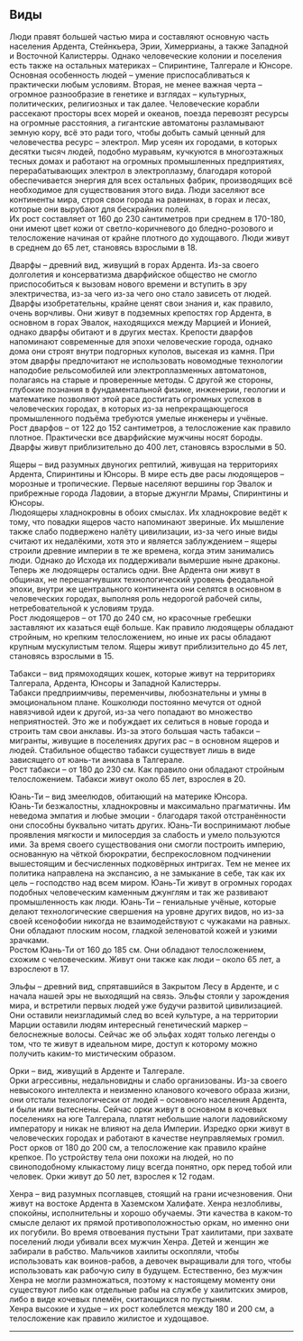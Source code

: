 ## Виды

Люди правят большей частью мира и составляют основную часть населения Ардента, Стейнкьера, Эрии, Химеррианы, а также Западной и Восточной Калистерры. Однако человеческие колонии и поселения есть также на остальных материках – Спиринтине, Талгерале и Юнсоре.  
Основная особенность людей – умение приспосабливаться к практически любым условиям. Вторая, не менее важная черта – огромное разнообразие в генетике и взглядах – культурных, политических, религиозных и так далее. Человеческие корабли рассекают просторы всех морей и океанов, поезда перевозят ресурсы на огромные расстояния, а гигантские автоматоны разламывают земную кору, всё это ради того, чтобы добыть самый ценный для человечества ресурс – электрол. Мир усеян их городами, в которых десятки тысяч людей, подобно муравьям, кучкуются в многоэтажных тесных домах и работают на огромных промышленных предприятиях, перерабатывающих электрол в электроплазму, благодаря которой обеспечивается энергия для всех остальных фабрик, производящих всё необходимое для существования этого вида. Люди заселяют все континенты мира, строя свои города на равнинах, в горах и лесах, которые они вырубают для бескрайних полей.  
Их рост составляет от 160 до 230 сантиметров при среднем в 170-180, они имеют цвет кожи от светло-коричневого до бледно-розового и телосложение начиная от крайне плотного до худощавого. Люди живут в среднем до 65 лет, становясь взрослыми в 18.

Дварфы – древний вид, живущий в горах Ардента. Из-за своего долголетия и консерватизма дварфийское общество не смогло приспособиться к вызовам нового времени и вступить в эру электричества, из-за чего из-за чего оно стало зависеть от людей.  
Дварфы изобретательны, крайне ценят свои знания и, как правило, очень ворчливы. Они живут в подземных крепостях гор Ардента, в основном в горах Эвалок, находящихся между Марцией и Ионией, однако дварфы обитают и в других местах. Крепости дварфов напоминают современные для эпохи человеческие города, однако дома они строят внутри подгорных куполов, высекая из камня. При этом дварфы предпочитают не использовать новомодные технологии наподобие рельсомобилей или электроплазменных автоматонов, полагаясь на старые и проверенные методы. С другой же стороны, глубокие познания в фундаментальной физике, инженерии, геологии и математике позволяют этой расе достигать огромных успехов в человеческих городах, в которых из-за непрекращающегося промышленного подъёма требуются умелые инженеры и учёные.  
Рост дварфов – от 122 до 152 сантиметров, а телосложение как правило плотное. Практически все дварфийские мужчины носят бороды. Дварфы живут приблизительно до 400 лет, становясь взрослыми в 50.

Ящеры – вид разумных двуногих рептилий, живущая на территориях Ардента, Спиринтины и Юнсоры. В мире есть две расы людоящеров – морозные и тропические. Первые населяют вершины гор Эвалок и прибрежные города Ладовии, а вторые джунгли Мрамы, Спиринтины и Юнсоры.  
Людоящеры хладнокровны в обоих смыслах. Их хладнокровие ведёт к тому, что повадки ящеров часто напоминают звериные. Их мышление также слабо подвержено налёту цивилизации, из-за чего иные виды считают их недалёкими, хотя это и является заблуждением – ящеры строили древние империи в те же времена, когда этим занимались люди. Однако до Исхода их поддерживали вымершие ныне драконы. Теперь же людоящеры остались одни. Вне Ардента они живут в общинах, не перешагнувших технологический уровень феодальной эпохи, внутри же центрального континента они селятся в основном в человеческих городах, выполняя роль недорогой рабочей силы, нетребовательной к условиям труда.  
Рост людоящеров – от 170 до 240 см, но красочные гребешки заставляют их казаться ещё больше. Как правило людоящеры обладают стройным, но крепким телосложением, но иные их расы обладают крупным мускулистым телом. Ящеры живут приблизительно до 45 лет, становясь взрослыми в 15.

Табакси – вид прямоходящих кошек, которые живут на территориях Талгерала, Ардента, Юнсоры и Западной Калистерры.  
Табакси предприимчивы, переменчивы, любознательны и умны в эмоциональном плане. Кошколюди постоянно мечутся от одной навязчивой идеи к другой, из-за чего попадают во множество неприятностей. Это же и побуждает их селиться в новые города и строить там свои анклавы. Из-за этого большая часть табакси – мигранты, живущие в поселениях других рас – в основном ящеров и людей. Стабильное общество табакси существует лишь в виде зависящего от юань-ти анклава в Талгерале.  
Рост табакси – от 180 до 230 см. Как правило они обладают стройным телосложением. Табакси живут около 65 лет, взрослея в 20.

Юань-Ти – вид змеелюдов, обитающий на материке Юнсора.  
Юань-Ти безжалостны, хладнокровны и максимально прагматичны. Им неведома эмпатия и любые эмоции - благодаря такой отстранённости они способны буквально читать других. Юань-Ти воспринимают любые проявления мягкости и милосердия за слабость и умело пользуются ими. За время своего существования они смогли построить империю, основанную на чёткой бюрократии, беспрекословном подчинении вышестоящим и бесчисленных подковёрных интригах. Тем не менее их политика направлена на экспансию, а не замыкание в себе, так как их цель – господство над всем миром. Юань-Ти живут в огромных городах подобных человеческим каменным джунглям и так же развивают промышленность как люди. Юань-Ти – гениальные учёные, которые делают технологические свершения на уровне других видов, но из-за своей ксенофобии никогда не взаимодействуют с чужаками на равных. Они обладают плоским носом, гладкой зеленоватой кожей и узкими зрачками.  
Ростом Юань-Ти от 160 до 185 см. Они обладают телосложением, схожим с человеческим. Живут они также как люди – около 65 лет, а взрослеют в 17. 

Эльфы – древний вид, спрятавшийся в Закрытом Лесу в Арденте, и с начала нашей эры не выходящий на связь. Эльфы стояли у зарождения мира, и встретили первых людей уже будучи развитой цивилизацией. Они оставили неизгладимый след во всей культуре, а на территории Марции оставили людям интересный генетический маркер – белоснежные волосы. Сейчас же об эльфах ходят только легенды о том, что те живут в идеальном мире, доступ к которому можно получить каким-то мистическим образом.

Орки – вид, живущий в Арденте и Талгерале.  
Орки агрессивны, недальновидны и слабо организованы. Из-за своего невысокого интеллекта и неизменно кланового кочевого образа жизни, они отстали технологически от людей – основного населения Ардента, и были ими вытеснены. Сейчас орки живут в основном в кочевых поселениях на юге  Талгерала, платят небольшие налоги ладовийскому императору и никак не влияют на дела Империи. Изредко орки живут в человеческих городах и работают в качестве неуправляемых громил.  
Рост орков от 180 до 200 см, а телосложение как правило крайне крепкое. По устройству тела они похожи на людей, но по свиноподобному клыкастому лицу всегда понятно, орк перед тобой или человек. Орки живут до 50 лет, взрослея к 12 годам.

Хенра – вид разумных псоглавцев, стоящий на грани исчезновения. Они живут на востоке Ардента в Хаземском Халифате. Хенра незлобливы, спокойны, исполнительны и хорошо обучаемы. Эти качества в каком-то смысле делают их прямой противоположностью оркам, но именно они их погубили. Во время отвоевания пустыни Трат хаилитами, при захвате поселений люди убивали всех мужчин Хенра. Детей и женщин же забирали в рабство. Мальчиков хаилиты оскопляли, чтобы использовать как воинов-рабов, а девочек выращивали для того, чтобы использовать как рабочую силу в будущем. Естественно, без мужчин Хенра не могли размножаться, поэтому к настоящему моменту они существуют либо как отдельные рабы на службе у хаилитских эмиров, либо в виде кочевых племён, скитающихся по пустыням.  
Хенра высокие и худые – их рост колеблется между 180 и 200 см, а телосложение как правило жилистое и худощавое. 
***